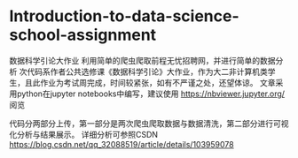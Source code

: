 # Introduction-to-data-science-school-assignment
数据科学引论大作业 利用简单的爬虫爬取前程无忧招聘网，并进行简单的数据分析
次代码系作者公共选修课《数据科学引论》大作业，作为大二非计算机类学生，且此作业为考试周完成，时间较紧张，如有不严谨之处，还望体谅。
文章采用python在jupyter notebooks中编写，建议使用 https://nbviewer.jupyter.org/ 阅览

代码分两部分上传，第一部分是两次爬虫爬取数据与数据清洗，第二部分进行可视化分析与结果展示。
详细分析可参照CSDN https://blog.csdn.net/qq_32088519/article/details/103959078
